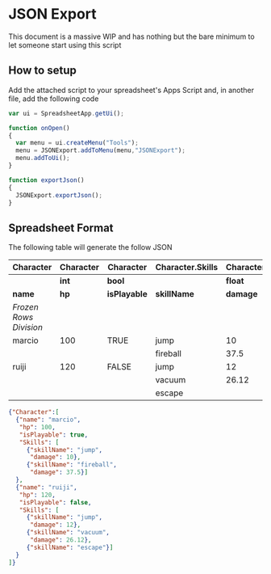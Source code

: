 # JSON Export

This document is a massive WIP and has nothing but the bare minimum to let someone start using this script

## How to setup

Add the attached script to your spreadsheet's Apps Script and, in another file, add the following code

```javascript
var ui = SpreadsheetApp.getUi();

function onOpen()
{
  var menu = ui.createMenu("Tools");
  menu = JSONExport.addToMenu(menu,"JSONExport");
  menu.addToUi();
}

function exportJson()
{
  JSONExport.exportJson();
}
```

## Spreadsheet Format

The following table will generate the follow JSON

|Character|Character|Character|Character.Skills|Character.Skills|
|--|--|--|--|--|
||**int**|**bool**||**float**|
|**name**|**hp**|**isPlayable**|**skillName**|**damage**|
|_Frozen Rows Division_|
|marcio|100|TRUE|jump|10|
||||fireball|37.5|
|ruiji|120|FALSE|jump|12|
||||vacuum|26.12|
||||escape||

```json
{"Character":[
  {"name": "marcio",
   "hp": 100,
   "isPlayable": true,
   "Skills": [
	 {"skillName": "jump",
	  "damage": 10},
	 {"skillName": "fireball",
	  "damage": 37.5}]
  },
  {"name": "ruiji",
   "hp": 120,
   "isPlayable": false,
   "Skills": [
	 {"skillName": "jump",
	  "damage": 12},
	 {"skillName": "vacuum",
	  "damage": 26.12},
	 {"skillName": "escape"}]
  }
]}
```
